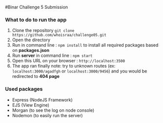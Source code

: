 #Binar Challenge 5 Submission

### What to do to run the app

1. Clone the repository `git clone https://github.com/whoisraa/challenge05.git`
2. Open the directory
3. Run in command line : `npm install` to install all required packages based on **packages.json**
4. Run **server** in command line : `npm start`
5. Open this URL on your browser : `http://localhost:3500`
6. The app ran finally
note: try to unknown routes (ex: `localhost:3000/agadfgh` or `localhost:3000/9456`) and you would be redirected to **404 page**

### Used packages 

- Express (NodeJS Framework)
- EJS (View Engine)
- Morgan (to see the log on node console)
- Nodemon (to easily run the server)